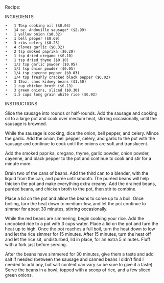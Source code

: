 Recipe:

INGREDIENTS

	•	1 Tbsp cooking oil ($0.04)
	•	14 oz. Andouille sausage* ($2.99)
	•	1 yellow onion ($0.32)
	•	1 bell pepper ($0.69)
	•	3 ribs celery ($0.25)
	•	4 cloves garlic ($0.32)
	•	2 tsp smoked paprika ($0.20)
	•	1 tsp dried oregano ($0.10)
	•	1 tsp dried thyme ($0.10)
	•	1/2 tsp garlic powder ($0.05)
	•	1/2 tsp onion powder ($0.05)
	•	1/4 tsp cayenne pepper ($0.03)
	•	1/4 tsp freshly cracked black pepper ($0.02)
	•	3 15oz. cans kidney beans ($1.50)
	•	1 cup chicken broth ($0.13)
	•	3 green onions, sliced ($0.30)
	•	1.5 cups long grain white rice ($0.93)

INSTRUCTIONS

Slice the sausage into rounds or half-rounds. Add the sausage and cooking oil to a large pot and cook over medium heat, stirring occasionally, until the sausage is browned.

While the sausage is cooking, dice the onion, bell pepper, and celery. Mince the garlic.
Add the onion, bell pepper, celery, and garlic to the pot with the sausage and continue to cook until the onions are soft and translucent.

Add the smoked paprika, oregano, thyme, garlic powder, onion powder, cayenne, and black pepper to the pot and continue to cook and stir for a minute more.

Drain two of the cans of beans. Add the third can to a blender, with the liquid from the can, and purée until smooth. The puréed beans will help thicken the pot and make everything extra creamy. Add the drained beans, puréed beans, and chicken broth to the pot, then stir to combine.

Place a lid on the pot and allow the beans to come up to a boil. Once boiling, turn the heat down to medium-low, and let the pot continue to simmer for about 30 minutes, stirring occasionally.

While the red beans are simmering, begin cooking your rice. Add the uncooked rice to a pot with 3 cups water. Place a lid on the pot and turn the heat up to high. Once the pot reaches a full boil, turn the heat down to low and let the rice simmer for 15 minutes. After 15 minutes, turn the heat off and let the rice sit, undisturbed, lid in place, for an extra 5 minutes. Fluff with a fork just before serving.

After the beans have simmered for 30 minutes, give them a taste and add salt if needed (between the sausage and canned beans I didn’t find I needed to add any, but salt content can vary so be sure to give it a taste). Serve the beans in a bowl, topped with a scoop of rice, and a few sliced green onions.
